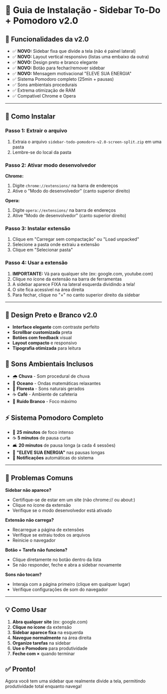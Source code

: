 # 📖 Guia de Instalação - Sidebar To-Do + Pomodoro v2.0

## 🎯 Funcionalidades da v2.0
- ✅ **NOVO:** Sidebar fixa que divide a tela (não é painel lateral)
- ✅ **NOVO:** Layout vertical responsivo (listas uma embaixo da outra)
- ✅ **NOVO:** Design preto e branco elegante
- ✅ **NOVO:** Botão para fechar/remover sidebar
- ✅ **NOVO:** Mensagem motivacional "ELEVE SUA ENERGIA"
- ✅ Sistema Pomodoro completo (25min + pausas)
- ✅ Sons ambientais procedurais
- ✅ Extrema otimização de RAM
- ✅ Compatível Chrome e Opera

---

## 🚀 Como Instalar

### Passo 1: Extrair o arquivo
1. Extraia o arquivo `sidebar-todo-pomodoro-v2.0-screen-split.zip` em uma pasta
2. Lembre-se do local da pasta

### Passo 2: Ativar modo desenvolvedor
**Chrome:**
1. Digite `chrome://extensions/` na barra de endereços
2. Ative o "Modo do desenvolvedor" (canto superior direito)

**Opera:**
1. Digite `opera://extensions/` na barra de endereços  
2. Ative "Modo de desenvolvedor" (canto superior direito)

### Passo 3: Instalar extensão
1. Clique em "Carregar sem compactação" ou "Load unpacked"
2. Selecione a pasta onde extraiu a extensão
3. Clique em "Selecionar pasta"

### Passo 4: Usar a extensão
1. **IMPORTANTE:** Vá para qualquer site (ex: google.com, youtube.com)
2. Clique no ícone da extensão na barra de ferramentas
3. A sidebar aparece FIXA na lateral esquerda dividindo a tela!
4. O site fica acessível na área direita
5. Para fechar, clique no "×" no canto superior direito da sidebar

---

## 🎨 Design Preto e Branco v2.0
- **Interface elegante** com contraste perfeito
- **Scrollbar customizada** preta
- **Botões com feedback** visual
- **Layout compacto** e responsivo
- **Tipografia otimizada** para leitura

## 🎵 Sons Ambientais Inclusos
- 🌧️ **Chuva** - Som procedural de chuva
- 🌊 **Oceano** - Ondas matemáticas relaxantes  
- 🌲 **Floresta** - Sons naturais gerados
- ☕ **Café** - Ambiente de cafeteria
- 📡 **Ruído Branco** - Foco máximo

## ⚡ Sistema Pomodoro Completo
- 🍅 **25 minutos** de foco intenso
- ☕ **5 minutos** de pausa curta
- 🛋️ **20 minutos** de pausa longa (a cada 4 sessões)
- 💪 **"ELEVE SUA ENERGIA"** nas pausas longas
- 🔔 **Notificações** automáticas do sistema

---

## 🐛 Problemas Comuns

**Sidebar não aparece?**
- Certifique-se de estar em um site (não chrome:// ou about:)
- Clique no ícone da extensão
- Verifique se o modo desenvolvedor está ativado

**Extensão não carrega?**
- Recarregue a página de extensões
- Verifique se extraiu todos os arquivos
- Reinicie o navegador

**Botão + Tarefa não funciona?**
- Clique diretamente no botão dentro da lista
- Se não responder, feche e abra a sidebar novamente

**Sons não tocam?**
- Interaja com a página primeiro (clique em qualquer lugar)
- Verifique configurações de som do navegador

---

## 💡 Como Usar
1. **Abra qualquer site** (ex: google.com)
2. **Clique no ícone** da extensão 
3. **Sidebar aparece fixa** na esquerda
4. **Navegue normalmente** na área direita
5. **Organize tarefas** na sidebar
6. **Use o Pomodoro** para produtividade
7. **Feche com ×** quando terminar

## ✅ Pronto!
Agora você tem uma sidebar que realmente divide a tela, permitindo produtividade total enquanto navega!